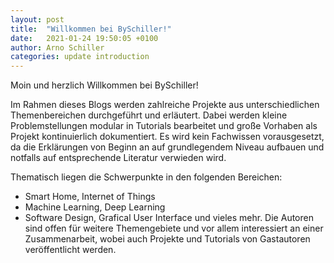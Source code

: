 ```yaml
---
layout: post
title:  "Willkommen bei BySchiller!"
date:   2021-01-24 19:50:05 +0100
author: Arno Schiller
categories: update introduction 
---
```


Moin und herzlich Willkommen bei BySchiller! 

Im Rahmen dieses Blogs werden zahlreiche Projekte aus unterschiedlichen Themenbereichen durchgeführt und erläutert. Dabei werden kleine Problemstellungen modular in Tutorials bearbeitet und große Vorhaben als Projekt kontinuierlich dokumentiert. Es wird kein Fachwissen vorausgesetzt, da die Erklärungen von Beginn an auf grundlegendem Niveau aufbauen und notfalls auf entsprechende Literatur verwieden wird.

Thematisch liegen die Schwerpunkte in den folgenden Bereichen:
- Smart Home, Internet of Things
- Machine Learning, Deep Learning 
- Software Design, Grafical User Interface
und vieles mehr. Die Autoren sind offen für weitere Themengebiete und vor allem interessiert an einer Zusammenarbeit, wobei auch Projekte und Tutorials von Gastautoren veröffentlicht werden. 